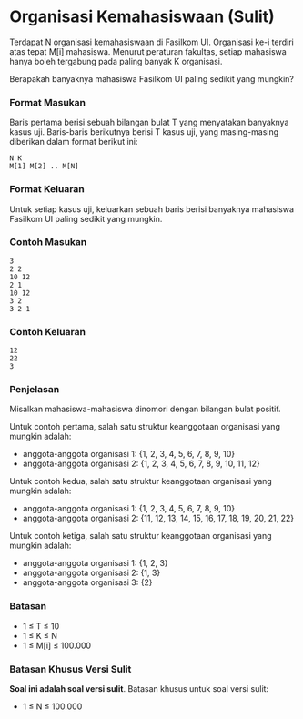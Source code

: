 # Organisasi Kemahasiswaan (Sulit)

Terdapat N organisasi kemahasiswaan di Fasilkom UI. Organisasi ke-i terdiri atas tepat M[i] mahasiswa. Menurut peraturan fakultas, setiap mahasiswa hanya boleh tergabung pada paling banyak K organisasi.

Berapakah banyaknya mahasiswa Fasilkom UI paling sedikit yang mungkin?

### Format Masukan

Baris pertama berisi sebuah bilangan bulat T yang menyatakan banyaknya kasus uji. Baris-baris berikutnya berisi T kasus uji, yang masing-masing diberikan dalam format berikut ini:

```
N K
M[1] M[2] .. M[N]
```

### Format Keluaran

Untuk setiap kasus uji, keluarkan sebuah baris berisi banyaknya mahasiswa Fasilkom UI paling sedikit yang mungkin.

### Contoh Masukan

```
3
2 2
10 12
2 1
10 12
3 2
3 2 1
```

### Contoh Keluaran

```
12
22
3
```

### Penjelasan

Misalkan mahasiswa-mahasiswa dinomori dengan bilangan bulat positif.

Untuk contoh pertama, salah satu struktur keanggotaan organisasi yang mungkin adalah:

- anggota-anggota organisasi 1: {1, 2, 3, 4, 5, 6, 7, 8, 9, 10}
- anggota-anggota organisasi 2: {1, 2, 3, 4, 5, 6, 7, 8, 9, 10, 11, 12}

Untuk contoh kedua, salah satu struktur keanggotaan organisasi yang mungkin adalah:

- anggota-anggota organisasi 1: {1, 2, 3, 4, 5, 6, 7, 8, 9, 10}
- anggota-anggota organisasi 2: {11, 12, 13, 14, 15, 16, 17, 18, 19, 20, 21, 22}

Untuk contoh ketiga, salah satu struktur keanggotaan organisasi yang mungkin adalah:

- anggota-anggota organisasi 1: {1, 2, 3}
- anggota-anggota organisasi 2: {1, 3}
- anggota-anggota organisasi 3: {2}

### Batasan

- 1 ≤ T ≤ 10
- 1 ≤ K ≤ N
- 1 ≤ M[i] ≤ 100.000

### Batasan Khusus Versi Sulit

**Soal ini adalah soal versi sulit**. Batasan khusus untuk soal versi sulit:

- 1 ≤ N ≤ 100.000
